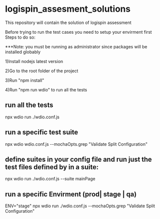 # logispin_assesment_solutions

This repository will contain the solution of logispin assessment

Before trying to run the test cases you need to setup your envirment first
Steps to do so:

***Note: you must be running as administrator since packages will be installed globably

1)Install nodejs latest version

2)Go to the root folder of the project

3)Run "npm install"

4)Run "npm run wdio" to run all the tests


## run all the tests

npx wdio run ./wdio.conf.js

## run a specific test suite

npx wdio wdio.conf.js --mochaOpts.grep "Validate Split Configuration"

## define suites in your config file and run just the test files defined by in a suite:

npx wdio run ./wdio.conf.js --suite mainPage

## run a specific Envirment (prod| stage | qa)

ENV="stage" npx wdio run ./wdio.conf.js --mochaOpts.grep "Validate Split Configuration"
